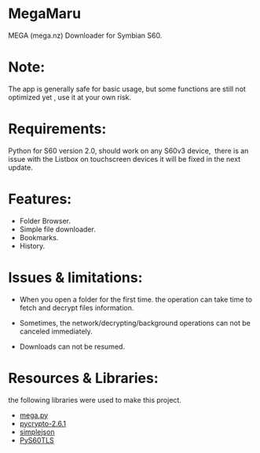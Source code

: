 # MegaMaru
MEGA (mega.nz) Downloader for Symbian S60. 

# Note: 

The app is generally safe for basic usage, but some functions are still not optimized yet , use it at your own risk. 

# Requirements:
Python for S60 version 2.0, should work on any S60v3 device,  there is an issue with the Listbox on touchscreen devices it will be fixed in the next update. 

# Features:
* Folder Browser.
* Simple file downloader.
* Bookmarks.
* History.


# Issues & limitations:
* When you open a folder for the first time. the operation can take time to fetch and decrypt files information. 

* Sometimes, the network/decrypting/background operations can not be canceled immediately. 

* Downloads can not be resumed. 

# Resources & Libraries: 

the following libraries were used to make this project. 

* [mega.py](https://github.com/odwyersoftware/mega.py)
* [pycrypto-2.6.1](https://github.com/pycrypto/pycrypto)
* [simplejson](https://github.com/simplejson/simplejson)
* [PyS60TLS](https://github.com/JigokuMaster/PyS60TLS)